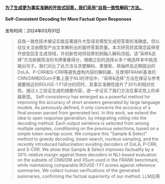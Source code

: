 #### [为了生成更为事实准确的开放式回答，我们采用“自我一致性解码”方法。](https://arxiv.org/abs/2403.00696)
#### Self-Consistent Decoding for More Factual Open Responses
发布时间：2024年03月01日
> 自我一致性技术被证实能显著提升大型语言模型生成短答案的准确度。但以往仅关注由模型产出文本解析出的最终答案质量。本次研究将其理念延伸至开放型回复生成领域，并创新性地将投票机制融入解码流程。该“采样&选择”方法依据简洁的令牌重叠得分，根据之前的选择从多个候选样本中挑选输出句子。我们对比了此方法与贪婪解码、束搜索、核抽样及近期提出的DoLA、P-CRR和S-CRR等避免虚构内容的解码器，在使用FRANK基准的CNN/DM和XSum子集上基于NLI的评估中，“采样&选择”方法在保证与参考摘要相近的ROUGE-1 F1评分的同时，其事实准确性提升了30%的相对优势。通过人工验证生成的摘要内容，进一步证实了我们方法在事实性上的卓越表现。
> Self-consistency has emerged as a powerful method for improving the accuracy of short answers generated by large language models. As previously defined, it only concerns the accuracy of a final answer parsed from generated text. In this work, we extend the idea to open response generation, by integrating voting into the decoding method. Each output sentence is selected from among multiple samples, conditioning on the previous selections, based on a simple token overlap score. We compare this "Sample & Select" method to greedy decoding, beam search, nucleus sampling, and the recently introduced hallucination avoiding decoders of DoLA, P-CRR, and S-CRR. We show that Sample & Select improves factuality by a 30% relative margin against these decoders in NLI-based evaluation on the subsets of CNN/DM and XSum used in the FRANK benchmark, while maintaining comparable ROUGE-1 F1 scores against reference summaries. We collect human verifications of the generated summaries, confirming the factual superiority of our method.
LLM应用